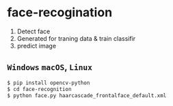 # face-recogination
1. Detect face
2. Generated for traning data & train classifir
3. predict image


`Windows` `macOS`, `Linux`
--------

```sh
$ pip install opencv-python
$ cd face-recognition
$ python face.py haarcascade_frontalface_default.xml
```
